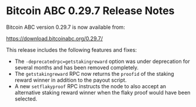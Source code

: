 # Bitcoin ABC 0.29.7 Release Notes

Bitcoin ABC version 0.29.7 is now available from:

  <https://download.bitcoinabc.org/0.29.7/>

This release includes the following features and fixes:
 - The `-deprecatedrpc=getstakingreward` option was under deprecation for
   several months and has been removed completely.
 - The `getstakingreward` RPC now returns the `proofid` of the staking reward
   winner in addition to the payout script.
 - A new `setflakyproof` RPC instructs the node to also accept an alternative
   staking reward winner when the flaky proof would have been selected.
